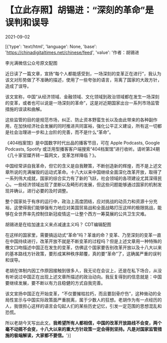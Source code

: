 # 【立此存照】胡锡进：“深刻的革命”是误判和误导

2021-09-02

[{'type': 'text/html', 'language': None, 'base': 'https://chinadigitaltimes.net/chinese/feed', 'value': '作者：胡锡进

李光满微信公众号原文配图

近日读了一篇文章，宣扬“每个人都能感受到，一场深刻的变革正在进行”，我认为该文对形势做了不准确的描述，使用了一些夸张的语言，背离了国家的大政方针，造成了误导。

该文宣称，中国“从经济领域、金融领域、文化领域到政治领域都在发生一场深刻的变革，或者也可以说是一场深刻的革命”，这是对近期国家出台一系列市场监管措施的误读和曲解。

这些监管的目的是规范市场，纠正、防止资本野蛮生长以及由此带来的各种副作用，在加快经济社会发展的同时推进共同富裕，强化公平正义建设，所有这一切都是社会治理进一步和上台阶的完善，而不是什么“革命”。



《404档案馆》是中国数字时代出品的播客节目，可在 Apple Podcasts, Google Podcasts, Spotify 或泛用型播客客户端搜索“404档案馆”进行收听。请听第24期《几十家官媒齐转一篇网文，变革怎样降临？》。



中国经常讲自我革命，但它的含义是自我鞭策，不断创造新的辉煌，而不是上述文章所说的充满摧毁的运动式革命。十八大以来中国继续全面深化改革开放，取得了一系列伟大成就，国家的综合实力有了新的飞跃，社会领域的各项建设尤其深得民心。一些经济领域出现了垄断以及畸形的发展，但这些问题能够通过国家的机制发现并确认，进行必要的及时调整。

整个国家处于有序的运行中，政治上高度团结，应对挑战的动员力和资源十分充裕，这使得我们能够强有力地应对美国贸易战和全面战略打压这样的极限挑战，能够在全世界率先控制住新冠疫情这一让整个西方一筹莫展的公共卫生灾难。

胡锡进是在给加速主义来点减速主义吗？ CDT编辑配图

在这样的国家里，需要搞运动式“革命”吗？革谁的命？变革、乃至深刻的变革一直在中国持续进行，改革开放不就是不断变革的过程吗？但是上述文章用一种特殊的檄文口吻描述中国正在发生的变革，仿佛这个国家要告别改革开放以及十八大以来的基本路线方针政策，要形成某种秩序颠覆，真的要“革命”了，这确属严重的误判和误导。

老胡在体制内因工作原因接触到很多人，我无论在会议上，还是在私下场合，从没有听说过中国正在出现上述文章所描述的政治动向。我反复得到的信息就是：中国要继续发展，要不断以有力且稳健的方式自我完善。

该文宣扬中国正在开始变革，“不仅要摧枯拉朽，而且要刮骨疗伤”，这种耸动的全局性宣示与中国实际政策面严重脱离，属于少数人的狂想。老胡作为有一点经历的人，我很担心这样的语言会勾起人们的某些历史记忆，引发一定范围的思想混乱和恐慌。

所以老胡今天写出此文。**我希望所有人都相信，中国的改革开放路线不会变，两个毫不动摇不会变，十八大以来的重大方针政策一定会得到坚持。凡是对国家监管措施的极端解读，大家都不要信。**'}]